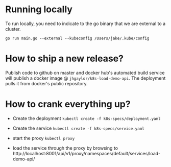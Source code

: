 # Running locally

To run locally, you need to indicate to the go binary that we are external to a cluster.

`go run main.go --external --kubeconfig /Users/jake/.kube/config`

# How to ship a new release?

Publish code to github on master and docker hub's automated build service will publish a docker image @ `jhgaylor/k8s-load-demo-api`. The deployment pulls it from docker's public repository.

# How to crank everything up?

* Create the deployment `kubectl create -f k8s-specs/deployment.yaml`

* Create the service `kubectl create -f k8s-specs/service.yaml`

* start the proxy `kubectl proxy`

* load the service through the proxy by browsing to http://localhost:8001/api/v1/proxy/namespaces/default/services/load-demo-api/

